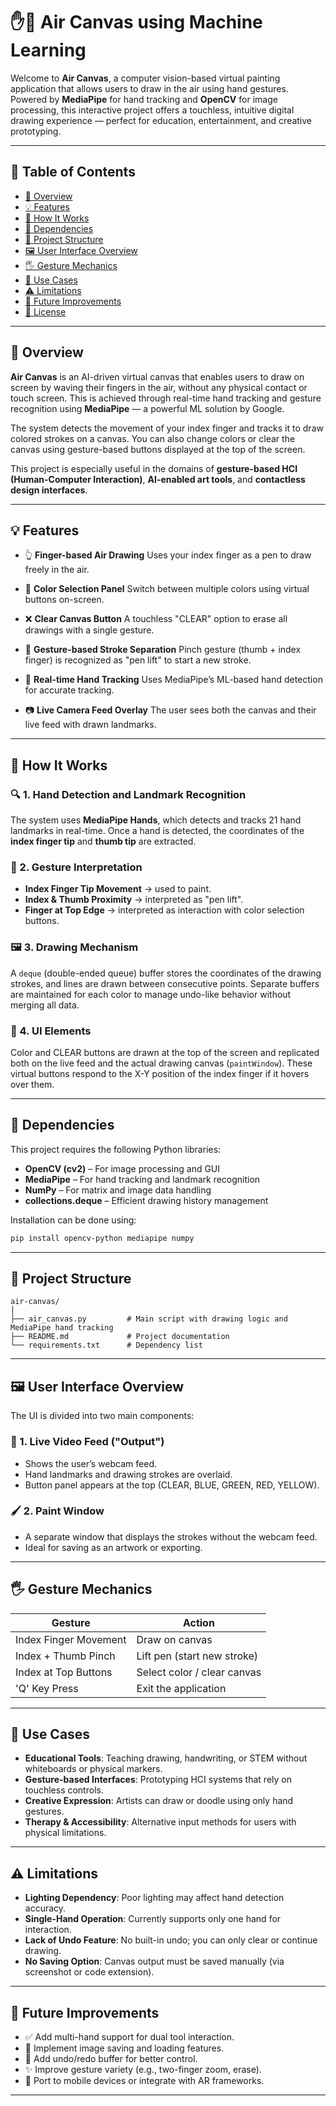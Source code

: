 # ✋🎨 Air Canvas using Machine Learning

Welcome to **Air Canvas**, a computer vision-based virtual painting application that allows users to draw in the air using hand gestures. Powered by **MediaPipe** for hand tracking and **OpenCV** for image processing, this interactive project offers a touchless, intuitive digital drawing experience — perfect for education, entertainment, and creative prototyping.

---

## 📌 Table of Contents

* [📖 Overview](#-overview)
* [💡 Features](#-features)
* [🧠 How It Works](#-how-it-works)
* [🔧 Dependencies](#-dependencies)
* [📁 Project Structure](#-project-structure)
* [🖼️ User Interface Overview](#-user-interface-overview)
* [🖐️ Gesture Mechanics](#-gesture-mechanics)
* [🎯 Use Cases](#-use-cases)
* [⚠️ Limitations](#-limitations)
* [🚀 Future Improvements](#-future-improvements)
* [📃 License](#-license)

---

## 📖 Overview

**Air Canvas** is an AI-driven virtual canvas that enables users to draw on screen by waving their fingers in the air, without any physical contact or touch screen. This is achieved through real-time hand tracking and gesture recognition using **MediaPipe** — a powerful ML solution by Google.

The system detects the movement of your index finger and tracks it to draw colored strokes on a canvas. You can also change colors or clear the canvas using gesture-based buttons displayed at the top of the screen.

This project is especially useful in the domains of **gesture-based HCI (Human-Computer Interaction)**, **AI-enabled art tools**, and **contactless design interfaces**.

---

## 💡 Features

* 👆 **Finger-based Air Drawing**
  Uses your index finger as a pen to draw freely in the air.

* 🎨 **Color Selection Panel**
  Switch between multiple colors using virtual buttons on-screen.

* ❌ **Clear Canvas Button**
  A touchless "CLEAR" option to erase all drawings with a single gesture.

* 🤏 **Gesture-based Stroke Separation**
  Pinch gesture (thumb + index finger) is recognized as "pen lift" to start a new stroke.

* 🧠 **Real-time Hand Tracking**
  Uses MediaPipe’s ML-based hand detection for accurate tracking.

* 📷 **Live Camera Feed Overlay**
  The user sees both the canvas and their live feed with drawn landmarks.

---

## 🧠 How It Works

### 🔍 1. **Hand Detection and Landmark Recognition**

The system uses **MediaPipe Hands**, which detects and tracks 21 hand landmarks in real-time. Once a hand is detected, the coordinates of the **index finger tip** and **thumb tip** are extracted.

### 🎯 2. **Gesture Interpretation**

* **Index Finger Tip Movement** → used to paint.
* **Index & Thumb Proximity** → interpreted as "pen lift".
* **Finger at Top Edge** → interpreted as interaction with color selection buttons.

### 🖼️ 3. **Drawing Mechanism**

A `deque` (double-ended queue) buffer stores the coordinates of the drawing strokes, and lines are drawn between consecutive points. Separate buffers are maintained for each color to manage undo-like behavior without merging all data.

### 🧰 4. **UI Elements**

Color and CLEAR buttons are drawn at the top of the screen and replicated both on the live feed and the actual drawing canvas (`paintWindow`). These virtual buttons respond to the X-Y position of the index finger if it hovers over them.

---

## 🔧 Dependencies

This project requires the following Python libraries:

* **OpenCV (cv2)** – For image processing and GUI
* **MediaPipe** – For hand tracking and landmark recognition
* **NumPy** – For matrix and image data handling
* **collections.deque** – Efficient drawing history management

Installation can be done using:

```bash
pip install opencv-python mediapipe numpy
```

---

## 📁 Project Structure

```
air-canvas/
│
├── air_canvas.py         # Main script with drawing logic and MediaPipe hand tracking
├── README.md             # Project documentation
└── requirements.txt      # Dependency list
```

---

## 🖼️ User Interface Overview

The UI is divided into two main components:

### 🎥 1. **Live Video Feed ("Output")**

* Shows the user’s webcam feed.
* Hand landmarks and drawing strokes are overlaid.
* Button panel appears at the top (CLEAR, BLUE, GREEN, RED, YELLOW).

### 🖌️ 2. **Paint Window**

* A separate window that displays the strokes without the webcam feed.
* Ideal for saving as an artwork or exporting.

---

## 🖐️ Gesture Mechanics

| Gesture               | Action                      |
| --------------------- | --------------------------- |
| Index Finger Movement | Draw on canvas              |
| Index + Thumb Pinch   | Lift pen (start new stroke) |
| Index at Top Buttons  | Select color / clear canvas |
| 'Q' Key Press         | Exit the application        |

---

## 🎯 Use Cases

* **Educational Tools**: Teaching drawing, handwriting, or STEM without whiteboards or physical markers.
* **Gesture-based Interfaces**: Prototyping HCI systems that rely on touchless controls.
* **Creative Expression**: Artists can draw or doodle using only hand gestures.
* **Therapy & Accessibility**: Alternative input methods for users with physical limitations.

---

## ⚠️ Limitations

* **Lighting Dependency**: Poor lighting may affect hand detection accuracy.
* **Single-Hand Operation**: Currently supports only one hand for interaction.
* **Lack of Undo Feature**: No built-in undo; you can only clear or continue drawing.
* **No Saving Option**: Canvas output must be saved manually (via screenshot or code extension).

---

## 🚀 Future Improvements

* ✅ Add multi-hand support for dual tool interaction.
* 💾 Implement image saving and loading features.
* 🔄 Add undo/redo buffer for better control.
* ✨ Improve gesture variety (e.g., two-finger zoom, erase).
* 📱 Port to mobile devices or integrate with AR frameworks.

---
